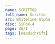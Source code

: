 ```yaml
---
name: SCRITTO2
full_name: Scritto
src: Whiteline Alpha
disc: SiFoX-4
page: 36/1
tags: [Handschrift]
---
```

